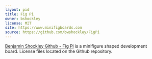 ```yaml
---
layout: pid
title: Fig Pi
owner: bshockley
license: MIT
site: https://www.minifigboards.com
source: https://github.com/bwshockley/FigPi
---
```

[Benjamin Shockley Github - Fig Pi](https://github.com/bwshockley/FigPi) is a minifigure shaped development board.  License files located on the Github repository.
